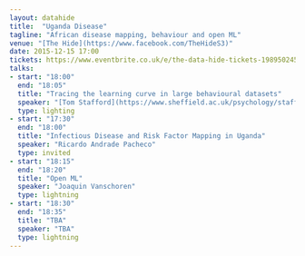 ```yaml
---
layout: datahide
title:  "Uganda Disease"
tagline: "African disease mapping, behaviour and open ML"
venue: "[The Hide](https://www.facebook.com/TheHideS3)"
date: 2015-12-15 17:00
tickets: https://www.eventbrite.co.uk/e/the-data-hide-tickets-19895024554
talks:
- start: "18:00"
  end: "18:05"
  title: "Tracing the learning curve in large behavioural datasets"
  speaker: "[Tom Stafford](https://www.sheffield.ac.uk/psychology/staff/academic/tom-stafford), Sheffield Psychology"
  type: lighting
- start: "17:30"
  end: "18:00"
  title: "Infectious Disease and Risk Factor Mapping in Uganda"
  speaker: "Ricardo Andrade Pacheco"
  type: invited
- start: "18:15"
  end: "18:20"
  title: "Open ML"
  speaker: "Joaquin Vanschoren"
  type: lightning
- start: "18:30"
  end: "18:35"
  title: "TBA"
  speaker: "TBA"
  type: lightning
---
```

